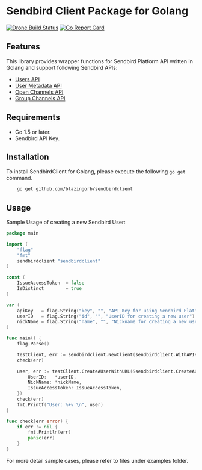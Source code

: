 Sendbird Client Package for Golang
==================================
[![Drone Build Status](https://droneci.blazingorb.com/api/badges/blazingorb/sendbirdclient/status.svg)](https://droneci.blazingorb.com/api/badges/blazingorb/sendbirdclient/status.svg)
[![Go Report Card](https://goreportcard.com/badge/github.com/blazingorb/sendbirdclient)](https://goreportcard.com/report/github.com/blazingorb/sendbirdclient)

## Features

This library provides wrapper functions for Sendbird Platform API written in Golang and support following Sendbird APIs:

- [Users API]
- [User Metadata API]
- [Open Channels API]
- [Group Channels API]



## Requirements
- Go 1.5 or later.
- Sendbird API Key.

## Installation

To install SendbirdClient for Golang, please execute the following `go get` command.

```bash
    go get github.com/blazingorb/sendbirdclient
``` 

## Usage

Sample Usage of creating a new Sendbird User:

```go
package main

import (
	"flag"
	"fmt"
	sendbirdclient "sendbirdclient"
)

const (
	IssueAccessToken  = false
	IsDistinct        = true
)

var (
	apiKey   = flag.String("key", "", "API Key for using Sendbird Platform API")
	userID   = flag.String("id", "", "UserID for creating a new user")
	nickName = flag.String("name", "", "Nickname for creating a new user")
)

func main() {
	flag.Parse()

	testClient, err := sendbirdclient.NewClient(sendbirdclient.WithAPIKey(*apiKey))
	check(err)

	user, err := testClient.CreateAUserWithURL(&sendbirdclient.CreateAUserWithURLRequest{
		UserID:   *userID,
		NickName: *nickName,
		IssueAccessToken: IssueAccessToken,
	})
	check(err)
	fmt.Printf("User: %+v \n", user)
}

func check(err error) {
	if err != nil {
		fmt.Println(err)
		panic(err)
	}
}
```

For more detail sample cases, please refer to files under examples folder.

[Users API]: https://docs.sendbird.com/platform#user
[User Metadata API]: https://docs.sendbird.com/platform#user_metadata
[Open Channels API]: https://docs.sendbird.com/platform#open_channel
[Group Channels API]: https://docs.sendbird.com/platform#group_channel
